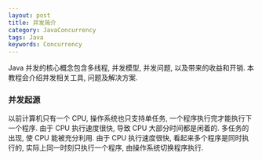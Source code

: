 ```yaml
---
layout: post
title: 并发简介 
category: JavaConcurrency
tags: Java
keywords: Concurrency 
---
```


Java 并发的核心概念包含多线程, 并发模型, 并发问题, 以及带来的收益和开销. 本教程会介绍并发相关工具, 问题及解决方案. 

### 并发起源

以前计算机只有一个 CPU, 操作系统也只支持单任务, 一个程序执行完才能执行下一个程序.
由于 CPU 执行速度很快, 导致 CPU 大部分时间都是闲着的.
多任务的出现, 使 CPU 能被充分利用. 由于 CPU 执行速度很快, 看起来多个程序是同时执行的, 实际上同一时刻只执行一个程序, 由操作系统切换程序执行.  

```java
```
